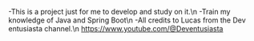 -This is a project just for me to develop and study on it.\n 
-Train my knowledge of Java and Spring Boot\n
-All credits to Lucas from the Dev entusiasta channel.\n
https://www.youtube.com/@Deventusiasta
